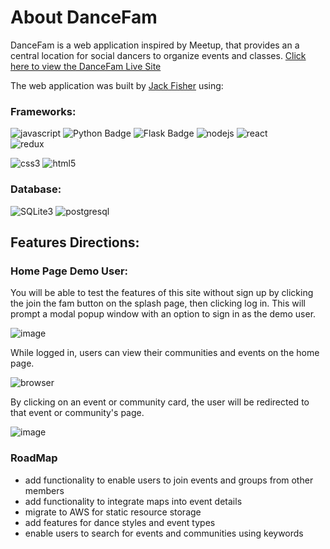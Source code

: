 # About DanceFam

DanceFam is a web application inspired by Meetup, that provides an a central location for social dancers to organize events and classes. [Click here to view the DanceFam Live Site](https://dancefam.herokuapp.com/)

The web application was built by [Jack Fisher](https://www.linkedin.com/in/jackson-fisher-8631a7a1/) using:

### Frameworks:
![javascript](https://img.shields.io/badge/Javascript-F7DF1E?style=for-the-badge&logo=Javascript&logoColor=white)
![Python Badge](https://img.shields.io/badge/Python-3776AB?logo=python&logoColor=fff&style=for-the-badge)
![Flask Badge](https://img.shields.io/badge/Flask-000?logo=flask&logoColor=fff&style=for-the-badge)
![nodejs](https://img.shields.io/badge/Node.js-339933?style=for-the-badge&logo=Node.js&logoColor=white)
![react](https://img.shields.io/badge/React-61DAFB?style=for-the-badge&logo=React&logoColor=white)<br>
![redux](https://img.shields.io/badge/Redux-764ABC?style=for-the-badge&logo=Redux&logoColor=white)

![css3](https://img.shields.io/badge/CSS3-1572B6?style=for-the-badge&logo=CSS3&logoColor=white)
![html5](https://img.shields.io/badge/HTML5-E34F26?style=for-the-badge&logo=HTML5&logoColor=white)
### Database:
![SQLite3](https://img.shields.io/badge/SQLite-07405E?style=for-the-badge&logo=sqlite&logoColor=white) ![postgresql](https://img.shields.io/badge/PostgreSQL-4169E1?style=for-the-badge&logo=PostgreSQL&logoColor=white)


## Features Directions:

### Home Page Demo User:
You will be able to test the features of this site without sign up by clicking the join the fam button on the splash page, then clicking log in. This will prompt a modal popup window with an option to sign in as the demo user.

![image](https://user-images.githubusercontent.com/41238731/200255008-d2fb9077-73e5-4834-b433-10d3e78b171e.png)

While logged in, users can view their communities and events on the home page.

![browser](https://user-images.githubusercontent.com/41238731/200251961-0efd98de-9243-491b-bae4-9ba6c89d9851.png)


By clicking on an event or community card, the user will be redirected to that event or community's page.

![image](https://user-images.githubusercontent.com/41238731/200255539-257f881d-6e57-474c-a1fa-3914c98bb23f.png)


### RoadMap
- add functionality to enable users to join events and groups from other members
- add functionality to integrate maps into event details
- migrate to AWS for static resource storage 
- add features for dance styles and event types
- enable users to search for events and communities using keywords
